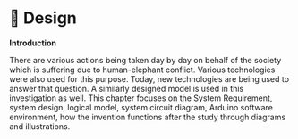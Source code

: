 # 🐘 Design

**Introduction**

There are various actions being taken day by day on behalf of the society which is suffering due to human-elephant conflict. Various technologies were also used for this purpose. Today, new technologies are being used to answer that question. A similarly designed model is used in this investigation as well. This chapter focuses on the System Requirement, system design, logical model, system circuit diagram, Arduino software environment, how the invention functions after the study through diagrams and illustrations.
